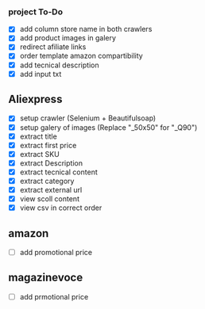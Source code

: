 ### project To-Do

- [x] add column store name in both crawlers
- [x] add product images in galery
- [x] redirect afiliate links
- [x] order template amazon compartibility
- [x] add tecnical description
- [x] add input txt

## Aliexpress

- [x] setup crawler (Selenium + Beautifulsoap)
- [x] setup galery of images (Replace "_50x50" for "_Q90")
- [x] extract title
- [x] extract first price
- [x] extract SKU
- [x] extract Description
- [x] extract tecnical content
- [x] extract category
- [x] extract external url
- [x] view scoll content
- [x] view csv in correct order

## amazon

- [ ] add promotional price

## magazinevoce

- [ ] add prmotional price